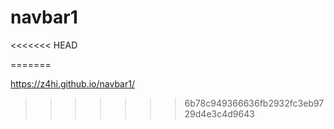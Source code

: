 # navbar1
<<<<<<< HEAD


=======

https://z4hi.github.io/navbar1/
>>>>>>> 6b78c949366636fb2932fc3eb9729d4e3c4d9643
